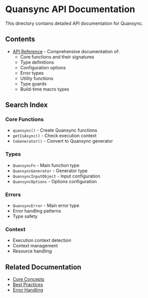 # Quansync API Documentation

This directory contains detailed API documentation for Quansync.

## Contents

- [API Reference](./api-reference.md) - Comprehensive documentation of:
  - Core functions and their signatures
  - Type definitions
  - Configuration options
  - Error types
  - Utility functions
  - Type guards
  - Build-time macro types

## Search Index

### Core Functions
- `quansync()` - Create Quansync functions
- `getIsAsync()` - Check execution context
- `toGenerator()` - Convert to Quansync generator

### Types
- `QuansyncFn` - Main function type
- `QuansyncGenerator` - Generator type
- `QuansyncInputObject` - Input configuration
- `QuansyncOptions` - Options configuration

### Errors
- `QuansyncError` - Main error type
- Error handling patterns
- Type safety

### Context
- Execution context detection
- Context management
- Resource handling

## Related Documentation

- [Core Concepts](../guides/core-concepts.md)
- [Best Practices](../guides/best-practices.md)
- [Error Handling](../features/error-handling.md)